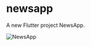 # newsapp

A new Flutter project NewsApp.



![NewsApp](https://github.com/jesusjosee/flutter-newsApp/assets/58668859/9718cf78-c682-4dfa-95a2-4ac2133e68e4)
